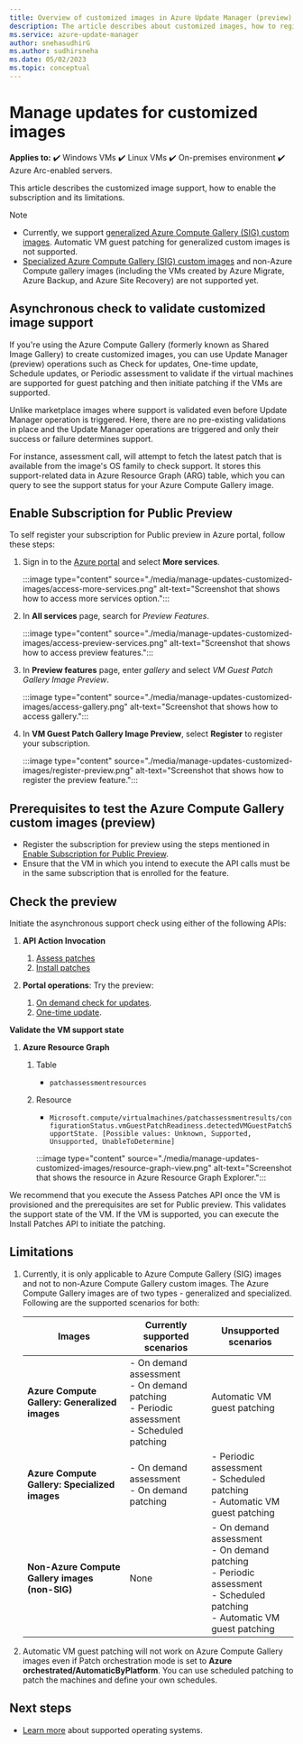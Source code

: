 ```yaml
---
title: Overview of customized images in Azure Update Manager (preview).
description: The article describes about customized images, how to register, validate the customized images for public preview and its limitations.
ms.service: azure-update-manager
author: snehasudhirG
ms.author: sudhirsneha
ms.date: 05/02/2023
ms.topic: conceptual
---
```


# Manage updates for customized images

**Applies to:** :heavy_check_mark: Windows VMs :heavy_check_mark: Linux VMs :heavy_check_mark: On-premises environment :heavy_check_mark: Azure Arc-enabled servers.

This article describes the customized image support, how to enable the subscription and its limitations.

> [!NOTE]
> - Currently, we support [generalized Azure Compute Gallery (SIG) custom images](../virtual-machines/linux/imaging.md#generalized-images). Automatic VM guest patching for generalized custom images is not supported.
> - [Specialized Azure Compute Gallery (SIG) custom images](../virtual-machines/linux/imaging.md#specialized-images) and non-Azure Compute gallery images (including the VMs created by Azure Migrate, Azure Backup, and Azure Site Recovery) are not supported yet. 

## Asynchronous check to validate customized image support

If you're using the Azure Compute Gallery (formerly known as Shared Image Gallery) to create customized images, you can use Update Manager (preview) operations such as Check for updates, One-time update, Schedule updates, or Periodic assessment to validate if the virtual machines are supported for guest patching and then initiate patching if the VMs are supported.

Unlike marketplace images where support is validated even before Update Manager operation is triggered. Here, there are no pre-existing validations in place and the Update Manager operations are triggered and only their success or failure determines support. 

For instance, assessment call, will attempt to fetch the latest patch that is available from the image's OS family to check support. It stores this support-related data in Azure Resource Graph (ARG) table, which you can query to see the support status for your Azure Compute Gallery image.


## Enable Subscription for Public Preview

To self register your subscription for Public preview in Azure portal, follow these steps:

1. Sign in to the [Azure portal](https://portal.azure.com) and select **More services**.

   :::image type="content" source="./media/manage-updates-customized-images/access-more-services.png" alt-text="Screenshot that shows how to access more services option.":::

1. In **All services** page, search for *Preview Features*.
   
    :::image type="content" source="./media/manage-updates-customized-images/access-preview-services.png" alt-text="Screenshot that shows how to access preview features.":::

1. In **Preview features** page, enter *gallery* and select *VM Guest Patch Gallery Image Preview*.

   :::image type="content" source="./media/manage-updates-customized-images/access-gallery.png" alt-text="Screenshot that shows how to access gallery.":::
    
1. In **VM Guest Patch Gallery Image Preview**, select **Register** to register your subscription.
    
   :::image type="content" source="./media/manage-updates-customized-images/register-preview.png" alt-text="Screenshot that shows how to register the preview feature.":::


## Prerequisites to test the Azure Compute Gallery custom images (preview)

- Register the subscription for preview using the steps mentioned in [Enable Subscription for Public Preview](#enable-subscription-for-public-preview).
- Ensure that the VM in which you intend to execute the API calls must be in the same subscription that is enrolled for the feature.

## Check the preview

Initiate the asynchronous support check using either of the following APIs:

1. **API Action Invocation**
    1. [Assess patches](https://learn.microsoft.com/rest/api/compute/virtual-machines/assess-patches?tabs=HTTP) 
    1. [Install patches](https://learn.microsoft.com/rest/api/compute/virtual-machines/install-patches?tabs=HTTP)

1. **Portal operations**: Try the preview:
    1. [On demand check for updates](view-updates.md).
    1. [One-time update](deploy-updates.md).

**Validate the VM support state**

1. **Azure Resource Graph**
    1. Table
        - `patchassessmentresources`
    1. Resource
        - `Microsoft.compute/virtualmachines/patchassessmentresults/configurationStatus.vmGuestPatchReadiness.detectedVMGuestPatchSupportState. [Possible values: Unknown, Supported, Unsupported, UnableToDetermine]`
        
        :::image type="content" source="./media/manage-updates-customized-images/resource-graph-view.png" alt-text="Screenshot that shows the resource in Azure Resource Graph Explorer.":::

We recommend that you execute the Assess Patches API once the VM is provisioned and the prerequisites are set for Public preview. This validates the support state of the VM. If the VM is supported, you can execute the Install Patches API to initiate the patching.

## Limitations

1. Currently, it is only applicable to Azure Compute Gallery (SIG) images and not to non-Azure Compute Gallery custom images. The Azure Compute Gallery images are of two types - generalized and specialized. Following are the supported scenarios for both:

    | Images | **Currently supported scenarios** | **Unsupported scenarios** |
    |--- | --- | ---|
    | **Azure Compute Gallery: Generalized images** | - On demand assessment </br> - On demand patching </br> - Periodic assessment </br> - Scheduled patching | Automatic VM guest patching | 
    | **Azure Compute Gallery: Specialized images** | - On demand assessment </br> - On demand patching | - Periodic assessment </br> - Scheduled patching </br> - Automatic VM guest patching | 
    | **Non-Azure Compute Gallery images (non-SIG)** | None | - On demand assessment </br> - On demand patching </br> - Periodic assessment </br> - Scheduled patching </br> - Automatic VM guest patching |
    
1. Automatic VM guest patching will not work on Azure Compute Gallery images even if Patch orchestration mode is set to **Azure orchestrated/AutomaticByPlatform**. You can use scheduled patching to patch the machines and define your own schedules.


## Next steps
* [Learn more](support-matrix.md) about supported operating systems.